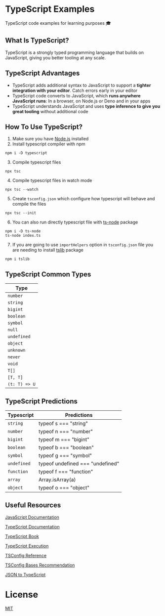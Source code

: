 # TypeScript Examples

TypeScript code examples for learning purposes 🎓

## What Is TypeScript?

TypeScript is a strongly typed programming language that builds on JavaScript, giving you better tooling at any scale.

## TypeScript Advantages

- TypeScript adds additional syntax to JavaScript to support a **tighter integration with your editor**. Catch errors early in your editor
- TypeScript code converts to JavaScript, which **runs anywhere JavaScript runs**: In a browser, on Node.js or Deno and in your apps
- TypeScript understands JavaScript and uses **type inference to give you great tooling** without additional code 

## How To Use TypeScript?

1. Make sure you have [Node.js](https://nodejs.org/en/) installed
2. Install typescript compiler with npm
```shell
npm i -D typescript
```
3. Compile typescript files
```shell
npx tsc
```
4. Compile typescript files in watch mode
```shell
npx tsc --watch
```
5. Create `tsconfig.json` which configure how typescript will behave and compile the files
```shell
npx tsc --init
```
6. You can also run directly typescript file with [ts-node](https://github.com/TypeStrong/ts-node) package
```shell
npm i -D ts-node
ts-node index.ts
```
7. If you are going to use `importHelpers` option in `tsconfig.json` file you are needing to install [tslib](https://github.com/Microsoft/tslib) package
```shell
npm i tslib
```

## TypeScript Common Types

| Type             |
|------------------|
| `number`         |
| `string`         |
| `bigint`         |
| `boolean`        | 
| `symbol`         |
| `null`           |
| `undefined`      | 
| `object`         |
| `unknown`        | 
| `never`          |
| `void`           | 
| `T[]`            | 
| `[T, T]`         | 
| `(t: T) => U`    |                                               

## TypeScript Predictions

| Typescript  | Predictions                      |
|-------------|----------------------------------|
| `string`    | typeof s === "string"            |
| `number`    | typeof n === "number"            |
| `bigint`    | typeof m === "bigint"            |
| `boolean`   | typeof b === "boolean"           |
| `symbol`    | typeof g === "symbol"            |
| `undefined` | typeof undefined === "undefined" |
| `function`  | typeof f === "function"          |
| `array`     | Array.isArray(a)                 |
| `object`    | typeof o === "object"            |

## Useful Resources

[JavaScript Documentation](https://developer.mozilla.org/en-US/docs/Web/JavaScript)

[TypeScript Documentation](https://www.typescriptlang.org/docs)

[TypeScript Book](https://basarat.gitbook.io/typescript)

[TypeScript Execution](https://typestrong.org/ts-node)

[TSConfig Reference](https://www.typescriptlang.org/tsconfig)

[TSConfig Bases Recommendation](https://github.com/tsconfig/bases)

[JSON to TypeScript](https://transform.tools/json-to-typescript)

# License

[MIT](LICENSE)
